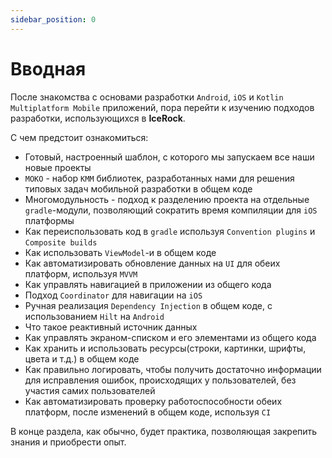 ```yaml
---
sidebar_position: 0
---
```


# Вводная 

После знакомства с основами разработки `Android`, `iOS` и `Kotlin Multiplatform Mobile` приложений, пора перейти к изучению подходов разработки, использующихся в **IceRock**.  

С чем предстоит ознакомиться:

- Готовый, настроенный шаблон, с которого мы запускаем все наши новые проекты
- `MOKO` - набор `KMM` библиотек, разработанных нами для решения типовых задач мобильной разработки в общем коде 
- Многомодульность - подход к разделению проекта на отдельные `gradle`-модули, позволяющий сократить время компиляции для `iOS` платформы
- Как переиспользовать код в `gradle` используя `Convention plugins` и `Composite builds`
- Как использовать `ViewModel`-и в общем коде
- Как автоматизировать обновление данных на `UI` для обеих платформ, используя `MVVM` 
- Как управлять навигацией в приложении из общего кода
- Подход `Coordinator` для навигации на `iOS`
- Ручная реализация `Dependency Injection` в общем коде, с использованием `Hilt` на `Android`
- Что такое реактивный источник данных
- Как управлять экраном-списком и его элементами из общего кода
- Как хранить и использовать ресурсы(строки, картинки, шрифты, цвета и т.д.) в общем коде   
- Как правильно логировать, чтобы получить достаточно информации для исправления ошибок, происходящих у пользователей, без участия самих пользователей
- Как автоматизировать проверку работоспособности обеих платформ, после изменений в общем коде, используя `CI`  

В конце раздела, как обычно, будет практика, позволяющая закрепить знания и приобрести опыт.

